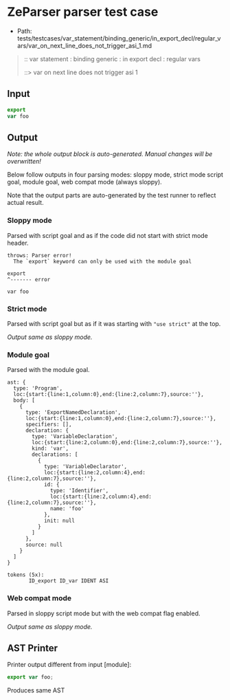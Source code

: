 # ZeParser parser test case

- Path: tests/testcases/var_statement/binding_generic/in_export_decl/regular_vars/var_on_next_line_does_not_trigger_asi_1.md

> :: var statement : binding generic : in export decl : regular vars
>
> ::> var on next line does not trigger asi 1

## Input

`````js
export
var foo
`````

## Output

_Note: the whole output block is auto-generated. Manual changes will be overwritten!_

Below follow outputs in four parsing modes: sloppy mode, strict mode script goal, module goal, web compat mode (always sloppy).

Note that the output parts are auto-generated by the test runner to reflect actual result.

### Sloppy mode

Parsed with script goal and as if the code did not start with strict mode header.

`````
throws: Parser error!
  The `export` keyword can only be used with the module goal

export
^------- error

var foo
`````

### Strict mode

Parsed with script goal but as if it was starting with `"use strict"` at the top.

_Output same as sloppy mode._

### Module goal

Parsed with the module goal.

`````
ast: {
  type: 'Program',
  loc:{start:{line:1,column:0},end:{line:2,column:7},source:''},
  body: [
    {
      type: 'ExportNamedDeclaration',
      loc:{start:{line:1,column:0},end:{line:2,column:7},source:''},
      specifiers: [],
      declaration: {
        type: 'VariableDeclaration',
        loc:{start:{line:2,column:0},end:{line:2,column:7},source:''},
        kind: 'var',
        declarations: [
          {
            type: 'VariableDeclarator',
            loc:{start:{line:2,column:4},end:{line:2,column:7},source:''},
            id: {
              type: 'Identifier',
              loc:{start:{line:2,column:4},end:{line:2,column:7},source:''},
              name: 'foo'
            },
            init: null
          }
        ]
      },
      source: null
    }
  ]
}

tokens (5x):
       ID_export ID_var IDENT ASI
`````


### Web compat mode

Parsed in sloppy script mode but with the web compat flag enabled.

_Output same as sloppy mode._

## AST Printer

Printer output different from input [module]:

````js
export var foo;
````

Produces same AST
